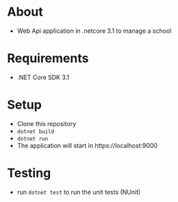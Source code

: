 # About
- Web Api application in .netcore 3.1 to manage a school

# Requirements

- .NET Core SDK 3.1

# Setup

- Clone this repository
- `dotnet build`
- `dotnet run`
- The application will start in https://localhost:9000

# Testing
- run `dotnet test` to run the unit tests (NUnit)
